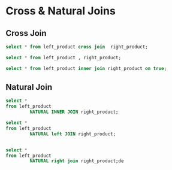 # Cross & Natural Joins

## Cross Join

```sql
select * from left_product cross join  right_product;

select * from left_product , right_product;

select * from left_product inner join right_product on true;

```

## Natural Join

```sql
select *
from left_product
         NATURAL INNER JOIN right_product;

select *
from left_product
         NATURAL left JOIN right_product;


select *
from left_product
         NATURAL right join right_product;de
```







